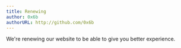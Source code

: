 ```yaml
---
title: Renewing
author: 0x6b
authorURL: http://github.com/0x6b
---
```


We're renewing our website to be able to give you better experience.
